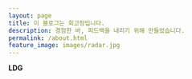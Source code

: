 ```yaml
---
layout: page
title: 이 블로그는 회고장입니다.
description: 경험한 바, 피드백을 내리기 위해 만들었습니다.
permalink: /about.html
feature_image: images/radar.jpg
---
```


**LDG** 
